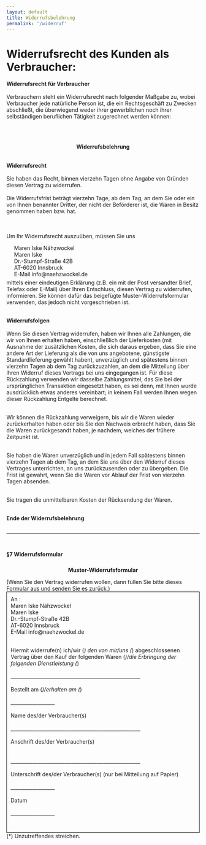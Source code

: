 ```yaml
---
layout: default
title: Widerrufsbelehrung
permalink: '/widerruf'
---
```


<h1>Widerrufsrecht des Kunden als Verbraucher:</h1>

<b>Widerrufsrecht für Verbraucher</b><br />
<br />
Verbrauchern steht ein Widerrufsrecht nach folgender Maßgabe zu, wobei Verbraucher jede natürliche Person ist, die ein Rechtsgeschäft zu Zwecken abschließt,
die überwiegend weder ihrer gewerblichen noch ihrer selbständigen beruflichen Tätigkeit zugerechnet werden können:

<br />
<br />

<p style="font-weight: bold; padding-bottom: 1px; text-align: center;">Widerrufsbelehrung</p>
<br />
<b>Widerrufsrecht</b><br />
<br />
Sie haben das Recht, binnen vierzehn Tagen ohne Angabe von Gründen diesen Vertrag zu widerrufen.
<br />
<br />
Die Widerrufsfrist beträgt vierzehn Tage, ab dem Tag, an dem Sie oder ein von Ihnen benannter Dritter,
    der nicht der Beförderer ist, die Waren in Besitz genommen haben bzw. hat.

<br /><br />
Um Ihr Widerrufsrecht auszuüben, müssen Sie uns<br />
<div style="margin-left:20px; margin-top: 5px; margin-bottom:5px;">
    Maren Iske Nähzwockel<br />
    Maren Iske<br />
    Dr.-Stumpf-Straße 42B<br />
    AT-6020 Innsbruck<br />
    E-Mail info@naehzwockel.de<br />
        </div>
mittels einer eindeutigen Erklärung (z.B. ein mit der Post versandter Brief, Telefax oder E-Mail) über Ihren Entschluss,
diesen Vertrag zu widerrufen, informieren. Sie können dafür das beigefügte Muster-Widerrufsformular verwenden, das jedoch nicht vorgeschrieben ist.
<br />
<br />

<b>Widerrufsfolgen</b>
<br /><br />
Wenn Sie diesen Vertrag widerrufen, haben wir Ihnen alle Zahlungen, die wir von Ihnen erhalten haben, einschließlich der
Lieferkosten (mit Ausnahme der zusätzlichen Kosten, die sich daraus ergeben, dass Sie eine andere Art der Lieferung als
die von uns angebotene, günstigste Standardlieferung gewählt haben), unverzüglich und spätestens binnen vierzehn Tagen
ab dem Tag zurückzuzahlen, an dem die Mitteilung über Ihren Widerruf dieses Vertrags bei uns eingegangen ist.
Für diese Rückzahlung verwenden wir dasselbe Zahlungsmittel, das Sie bei der ursprünglichen Transaktion eingesetzt haben,
es sei denn, mit Ihnen wurde ausdrücklich etwas anderes vereinbart; in keinem Fall werden Ihnen wegen dieser Rückzahlung Entgelte berechnet.
<br />
<br />

Wir können die Rückzahlung verweigern, bis wir die Waren wieder zurückerhalten haben oder bis Sie den Nachweis erbracht haben,
dass Sie die Waren zurückgesandt haben, je nachdem, welches der frühere Zeitpunkt ist.
<br />
<br />

Sie haben die Waren unverzüglich und in jedem Fall spätestens binnen vierzehn Tagen ab dem Tag, an dem Sie uns über den
Widerruf dieses Vertrages unterrichten, an uns zurückzusenden oder zu übergeben. Die Frist ist gewahrt,
wenn Sie die Waren vor Ablauf der Frist von vierzehn Tagen absenden.
<br />
<br />

Sie tragen die unmittelbaren Kosten der Rücksendung der Waren.<br />
<br />


<b>Ende der Widerrufsbelehrung</b>
<br />
<br />
<hr/>

<br />


<p style="font-weight: bold; padding-bottom: 10px;">§7 Widerrufsformular</p>

<p style="text-align: center; font-weight: bold;">Muster-Widerrufsformular</p>
(Wenn Sie den Vertrag widerrufen wollen, dann füllen Sie bitte dieses Formular aus und senden Sie es zurück.)<br />
<div style="border: 1px solid #000000;padding: 10px;">
An :<br />
Maren Iske Nähzwockel<br />
Maren Iske<br />
Dr.-Stumpf-Straße 42B<br />
AT-6020 Innsbruck<br />
E-Mail info@naehzwockel.de<br />
<br />

Hiermit widerrufe(n) ich/wir (*) den von mir/uns (*) abgeschlossenen Vertrag über den Kauf der folgenden Waren (*)/die Erbringung der folgenden Dienstleistung (*)<br />
<br />
_____________________________________________________<br />
<br />
Bestellt am (*)/erhalten am (*)<br />
<br />
__________________<br />
<br />
Name des/der Verbraucher(s)<br />
<br />
_____________________________________________________<br />
<br />
Anschrift des/der Verbraucher(s)<br />
<br />
<br />
_____________________________________________________<br />
<br />
Unterschrift des/der Verbraucher(s) (nur bei Mitteilung auf Papier)<br />
<br />
__________________<br />
<br />
Datum<br />
<br />
__________________<br />
<br />
</div>
(*) Unzutreffendes streichen.<br />
